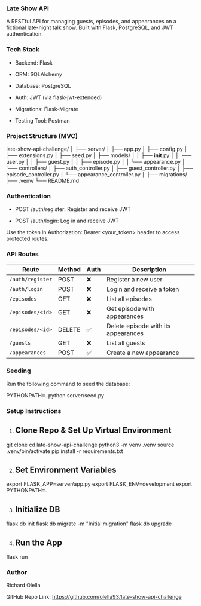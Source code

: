  ### Late Show API

 A RESTful API for managing guests, episodes, and appearances on a fictional late-night talk show. Built with Flask, PostgreSQL, and JWT authentication.

 ### Tech Stack

 - Backend: Flask

- ORM: SQLAlchemy

- Database: PostgreSQL

- Auth: JWT (via flask-jwt-extended)

- Migrations: Flask-Migrate

- Testing Tool: Postman

### Project Structure (MVC)

late-show-api-challenge/
│
├── server/
│   ├── app.py
│   ├── config.py
│   ├── extensions.py
│   ├── seed.py
│   ├── models/
│   │   ├── __init__.py
│   │   ├── user.py
│   │   ├── guest.py
│   │   ├── episode.py
│   │   └── appearance.py
│   └── controllers/
│       ├── auth_controller.py
│       ├── guest_controller.py
│       ├── episode_controller.py
│       └── appearance_controller.py
│
├── migrations/
├── .venv/
└── README.md

### Authentication

- POST /auth/register: Register and receive JWT

- POST /auth/login: Log in and receive JWT

Use the token in Authorization: Bearer <your_token> header to access protected routes.

### API Routes

| Route            | Method | Auth | Description                         |
| ---------------- | ------ | ---- | ----------------------------------- |
| `/auth/register` | POST   | ❌    | Register a new user                 |
| `/auth/login`    | POST   | ❌    | Login and receive a token           |
| `/episodes`      | GET    | ❌    | List all episodes                   |
| `/episodes/<id>` | GET    | ❌    | Get episode with appearances        |
| `/episodes/<id>` | DELETE | ✅    | Delete episode with its appearances |
| `/guests`        | GET    | ❌    | List all guests                     |
| `/appearances`   | POST   | ✅    | Create a new appearance             |

### Seeding

Run the following command to seed the database:

PYTHONPATH=. python server/seed.py

###  Setup Instructions

1. ## Clone Repo & Set Up Virtual Environment

git clone <your-repo-url>
cd late-show-api-challenge
python3 -m venv .venv
source .venv/bin/activate
pip install -r requirements.txt

2. ## Set Environment Variables

export FLASK_APP=server/app.py
export FLASK_ENV=development
export PYTHONPATH=.

3. ## Initialize DB

flask db init
flask db migrate -m "Initial migration"
flask db upgrade

4. ## Run the App

flask run

### Author
Richard Olella 

GitHub Repo Link: https://github.com/olella93/late-show-api-challenge